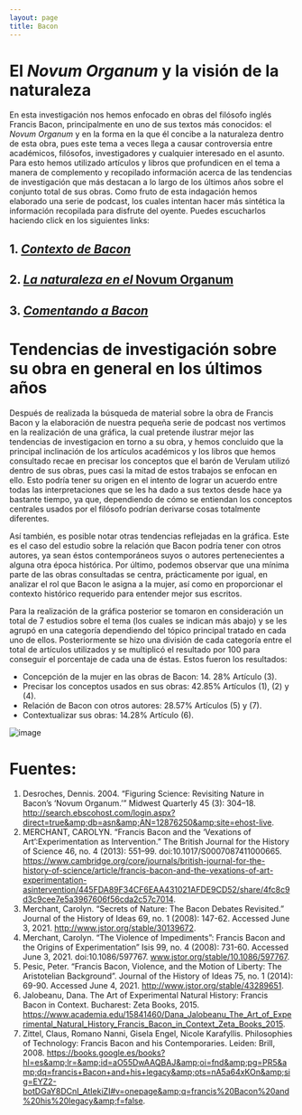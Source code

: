 ```yaml
---
layout: page
title: Bacon
---
```


# El *Novum Organum* y la visión de la naturaleza 

En esta investigación nos hemos enfocado en obras del filósofo inglés Francis Bacon, principalmente en uno de sus textos más conocidos: el *Novum Organum* y en la forma en la que él concibe a la naturaleza dentro de esta obra, pues este tema a veces llega a causar controversia entre académicos, filósofos, investigadores y cualquier interesado en el asunto. Para esto hemos utilizado artículos y libros que profundicen en el tema a manera de complemento y recopilado información acerca de las tendencias de investigación que más destacan a lo largo de los últimos años sobre el conjunto total de sus obras. Como fruto de esta indagación hemos elaborado una serie de podcast, los cuales intentan hacer más sintética la información recopilada para disfrute del oyente. Puedes escucharlos haciendo click en los siguientes links: 

## 1. [*Contexto de Bacon*](https://www.podbean.com/ei/pb-ucq7m-10524f0)
## 2. [*La naturaleza en el* Novum Organum](https://www.podbean.com/ei/pb-mxy38-1053bd6)
## 3. [*Comentando a Bacon*](https://www.podbean.com/ei/pb-fqv64-1053d42)

# Tendencias de investigación sobre su obra en general en los últimos años

Después de realizada la búsqueda de material sobre la obra de Francis Bacon y la elaboración de nuestra pequeña serie de podcast nos vertimos en la realización de una gráfica, la cual pretende ilustrar mejor las tendencias de investigacion en torno a su obra, y hemos concluido que la principal inclinación de los artículos académicos y los libros que hemos consultado recae en precisar los conceptos que el barón de Verulam utilizó dentro de sus obras, pues casi la mitad de estos trabajos se enfocan en ello. Esto podría tener su origen en el intento de lograr un acuerdo entre todas las interpretaciones que se les ha dado a sus textos desde hace ya bastante tiempo, ya que, dependiendo de cómo se entiendan los conceptos centrales usados por el filósofo podrían derivarse cosas totalmente diferentes. 

Así también, es posible notar otras tendencias reflejadas en la gráfica. Este es el caso del estudio sobre la relación que Bacon podría tener con otros autores, ya sean éstos contemporáneos suyos o autores pertenecientes a alguna otra época histórica. Por último, podemos observar que una mínima parte de las obras consultadas se centra, prácticamente por igual, en analizar el rol que Bacon le asigna a la mujer, así como en proporcionar el contexto histórico requerido para entender mejor sus escritos.

Para la realización de la gráfica posterior se tomaron en consideración un total de 7 estudios sobre el tema (los cuales se indican más abajo) y se les agrupó en una categoría dependiendo del tópico principal tratado en cada uno de ellos. Posteriormente se hizo una división de cada categoría entre el total de artículos utilizados y se multiplicó el resultado por 100 para conseguir el porcentaje de cada una de éstas. Estos fueron los resultados:

* Concepción de la mujer en las obras de Bacon: 14. 28% Artículo (3).
* Precisar los conceptos usados en sus obras: 42.85% Artículos (1), (2) y (4).
* Relación de Bacon con otros autores: 28.57% Artículos (5) y (7).
* Contextualizar sus obras: 14.28% Artículo (6).

![image](https://user-images.githubusercontent.com/85326378/124392342-9793b680-dcba-11eb-8743-e308a0eafe4f.jpeg)

# Fuentes:

1. Desroches, Dennis. 2004. “Figuring Science: Revisiting Nature in Bacon’s ‘Novum Organum.’” Midwest Quarterly 45 (3): 304–18. http://search.ebscohost.com/login.aspx?direct=true&amp;db=asn&amp;AN=12876250&amp;site=ehost-live.
2. MERCHANT, CAROLYN. “Francis Bacon and the ‘Vexations of Art’:Experimentation as Intervention.” The British Journal for the History of Science 46, no. 4 (2013): 551–99. doi:10.1017/S0007087411000665. https://www.cambridge.org/core/journals/british-journal-for-the-history-of-science/article/francis-bacon-and-the-vexations-of-art-experimentation-asintervention/445FDA89F34CF6EAA431021AFDE9CD52/share/4fc8c9d3c9cee7e5a3967606f56cda2c57c7014.
3. Merchant, Carolyn. “Secrets of Nature: The Bacon Debates Revisited.” Journal of the History of Ideas 69, no. 1 (2008): 147-62. Accessed June 3, 2021. http://www.jstor.org/stable/30139672.
4. Merchant, Carolyn. “The Violence of Impediments”: Francis Bacon and the Origins of Experimentation” Isis 99, no. 4 (2008): 731-60. Accessed June 3, 2021. doi:10.1086/597767. www.jstor.org/stable/10.1086/597767.
5. Pesic, Peter. “Francis Bacon, Violence, and the Motion of Liberty: The Aristotelian Background”. Journal of the History of Ideas 75, no. 1 (2014): 69-90. Accessed June 4, 2021. http://www.jstor.org/stable/43289651. 
6. Jalobeanu, Dana. The Art of Experimental Natural History: Francis Bacon in Context. Bucharest: Zeta Books, 2015. https://www.academia.edu/15841460/Dana_Jalobeanu_The_Art_of_Experimental_Natural_History_Francis_Bacon_in_Context_Zeta_Books_2015.
7. Zittel, Claus, Romano Nanni, Gisela Engel, Nicole Karafyllis. Philosophies of Technology: Francis Bacon and his Contemporaries. Leiden: Brill, 2008. https://books.google.es/books?hl=es&amp;lr=&amp;id=aO55DwAAQBAJ&amp;oi=fnd&amp;pg=PR5&amp;dq=francis+Bacon+and+his+legacy&amp;ots=nA5a64xKOn&amp;sig=EYZ2-botDGaY8DCnI_AtIekiZI#v=onepage&amp;q=francis%20Bacon%20and%20his%20legacy&amp;f=false. 
